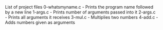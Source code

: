 List of project files
0-whatsmyname.c - Prints the program name followed by a new line
1-args.c - Prints number of arguments passed into it
2-args.c - Prints all arguments it receives
3-mul.c - Multiplies two numbers
4-add.c - Adds numbers given as arguments
